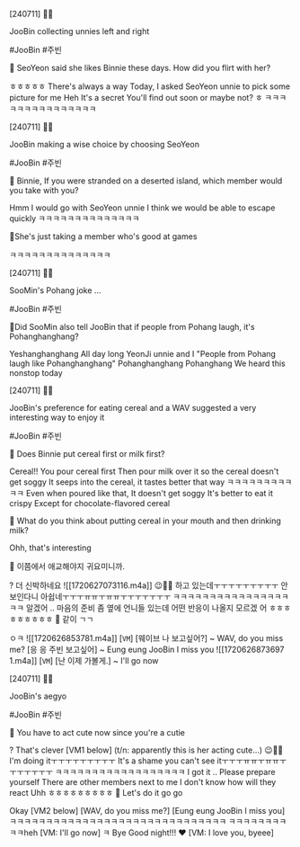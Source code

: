 [240711] 🐣💭

JooBin collecting unnies left and right

#JooBin #주빈

🌊 SeoYeon said she likes Binnie these days. How did you flirt with her?

ㅎㅎㅎㅎㅎ 
There's always a way
Today, I asked SeoYeon unnie to pick some picture for me 
Heh
It's a secret
You'll find out soon
or maybe not? ㅎ
ㅋㅋㅋㅋㅋㅋㅋㅋㅋㅋㅋㅋㅋㅋㅋ

[240711] 🐣💭

JooBin making a wise choice by choosing SeoYeon

#JooBin #주빈

🌊 Binnie, If you were stranded on a deserted island, which member would you take with you?

Hmm
I would go with SeoYeon unnie
I think we would be able to escape quickly
ㅋㅋㅋㅋㅋㅋㅋㅋㅋㅋㅋㅋㅋㅋ

🌊She's just taking a member who's good at games

ㅋㅋㅋㅋㅋㅋㅋㅋㅋㅋㅋㅋㅋㅋ


[240711] 🐣💭

SooMin's Pohang joke ... 

#JooBin #주빈


🌊Did SooMin also tell JooBin that if people from Pohang laugh, it's Pohanghanghang?

Yeshanghanghang
All day long
YeonJi unnie and I
"People from Pohang laugh like Pohanghanghang"
Pohanghanghang
Pohanghang
We heard this nonstop today


[240711] 🐣💭

JooBin's preference for eating cereal and a WAV suggested a very interesting way to enjoy it

#JooBin #주빈

🌊 Does Binnie put cereal first or milk first?

Cereal!!
You pour cereal first
Then pour milk over it so the cereal doesn't get soggy 
It seeps into the cereal, it tastes better that way
ㅋㅋㅋㅋㅋㅋㅋㅋㅋㅋㅋ
Even when poured like that, It doesn't get soggy
It's better to eat it crispy
Except for chocolate-flavored cereal

🌊 What do you think about putting cereal in your mouth and then drinking milk?

Ohh, that's interesting




🌊 이쯤에서 애교해야지 귀요미니까.

? 더 신박하네요
![[1720627073116.m4a]]
😉✌🏻
하고 있는데ㅜㅜㅜㅜㅜㅜㅜㅜㅜ
안 보인다니 아쉽네ㅜㅜㅜㅠㅠㅜㅠㅠㅜㅜㅜㅜㅜㅜㅜ
ㅋㅋㅋㅋㅋㅋㅋㅋㅋㅋㅋㅋㅋㅋㅋㅋㅋㅋ
알겠어
..
마음의 준비 좀
옆에 언니들 있는데
어떤 반응이 나올지
모르겠
어
ㅎㅎㅎㅎㅎㅎㅎㅎㅎ
🌊 같이 ㄱㄱ

ㅇㅋ
![[1720626853781.m4a]]
[`VM`]
[웨이브 나 보고싶어?] ~ WAV, do you miss me? 
[응 응 주빈 보고싶어] ~  Eung eung JooBin I miss you
![[1720626873697 1.m4a]]
[`VM`]
[난 이제 가볼게.] ~ I'll go now



[240711] 🐣💭

JooBin's aegyo

#JooBin #주빈


🌊 You have to act cute now since you're a cutie

? That's clever
[VM1 below] (t/n: apparently this is her acting cute...)
😉✌🏻
I'm doing itㅜㅜㅜㅜㅜㅜㅜㅜㅜ
It's a shame you can't see itㅜㅜㅜㅠㅠㅜㅠㅠㅜㅜㅜㅜㅜㅜㅜ
ㅋㅋㅋㅋㅋㅋㅋㅋㅋㅋㅋㅋㅋㅋㅋㅋㅋㅋ
I got it
..
Please prepare yourself
There are other members next to me
I don't know how will they react
Uhh
ㅎㅎㅎㅎㅎㅎㅎㅎㅎ
🌊 Let's do it go go

Okay 
[VM2 below]  [WAV, do you miss me?] [Eung eung JooBin I miss you]
ㅋㅋㅋㅋㅋㅋㅋㅋㅋㅋㅋㅋㅋㅋㅋㅋㅋㅋㅋㅋㅋㅋㅋㅋㅋㅋㅋㅋㅋㅋ
ㅋㅋㅋㅋㅋㅋㅋㅋㅋㅋheh
[VM: I'll go now]
ㅋ
Bye
Good night!!!
❤️
[VM: I love you, byeee]

